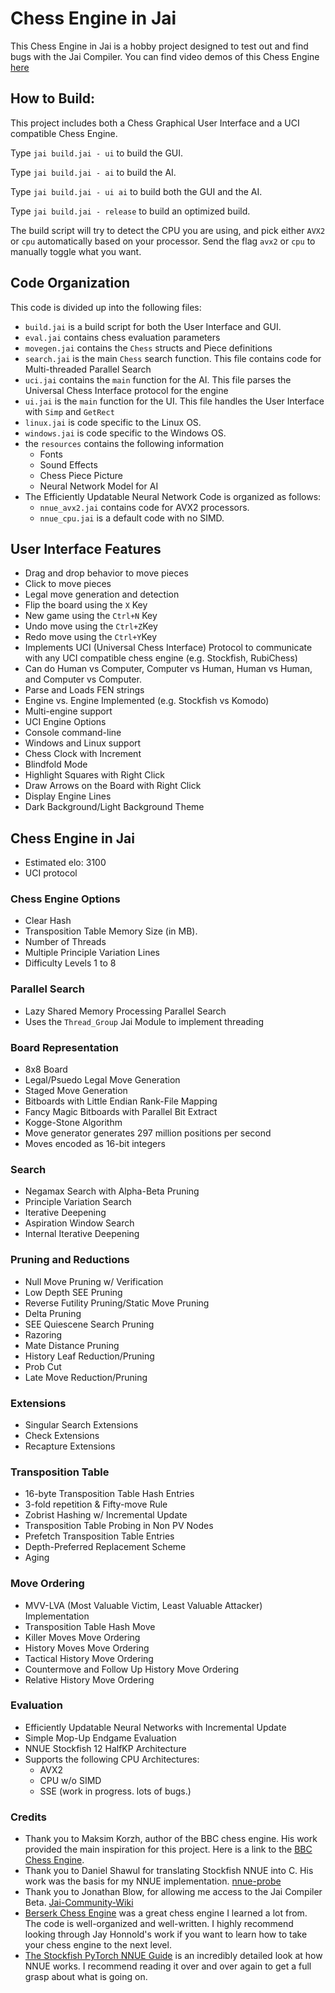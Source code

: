 # Chess Engine in Jai

This Chess Engine in Jai is a hobby project designed to test out and find bugs with the Jai Compiler.
You can find video demos of this Chess Engine [here](https://www.youtube.com/watch?v=2OvE0I_rdpI&list=PL2fmKE0pL4IyET-eKbbBPw_i9IHN1QmFZ&index=1) 

## How to Build:
This project includes both a Chess Graphical User Interface and a UCI compatible Chess Engine.

Type `jai build.jai - ui` to build the GUI.

Type `jai build.jai - ai` to build the AI.

Type `jai build.jai - ui ai` to build both the GUI and the AI.

Type `jai build.jai - release` to build an optimized build.

The build script will try to detect the CPU you are using, and pick either `AVX2` or `cpu` automatically based on your processor. Send the flag `avx2` or `cpu` to manually toggle what you want.

## Code Organization
This code is divided up into the following files:
* `build.jai` is a build script for both the User Interface and GUI.
* `eval.jai` contains chess evaluation parameters
* `movegen.jai` contains the `Chess` structs and Piece definitions
* `search.jai` is the main `Chess` search function. This file contains code for Multi-threaded Parallel Search
* `uci.jai` contains the `main` function for the AI. This file parses the Universal Chess Interface protocol for the engine
* `ui.jai` is the `main` function for the UI. This file handles the User Interface with `Simp` and `GetRect`
* `linux.jai` is code specific to the Linux OS.
* `windows.jai` is code specific to the Windows OS.
* the `resources` contains the following information
  * Fonts
  * Sound Effects
  * Chess Piece Picture
  * Neural Network Model for AI
* The Efficiently Updatable Neural Network Code is organized as follows:
  * `nnue_avx2.jai` contains code for AVX2 processors.
  * `nnue_cpu.jai` is a default code with no SIMD.

## User Interface Features

* Drag and drop behavior to move pieces
* Click to move pieces
* Legal move generation and detection
* Flip the board using the `X` Key
* New game using the `Ctrl+N` Key
* Undo move using the `Ctrl+Z`Key
* Redo move using the `Ctrl+Y`Key
* Implements UCI (Universal Chess Interface) Protocol to communicate with any UCI compatible chess engine (e.g. Stockfish, RubiChess)
* Can do Human vs Computer, Computer vs Human, Human vs Human, and Computer vs Computer.
* Parse and Loads FEN strings
* Engine vs. Engine Implemented (e.g. Stockfish vs Komodo)
* Multi-engine support
* UCI Engine Options
* Console command-line
* Windows and Linux support
* Chess Clock with Increment
* Blindfold Mode
* Highlight Squares with Right Click
* Draw Arrows on the Board with Right Click
* Display Engine Lines
* Dark Background/Light Background Theme

## Chess Engine in Jai
* Estimated elo: 3100 
* UCI protocol

### Chess Engine Options
* Clear Hash
* Transposition Table Memory Size (in MB).
* Number of Threads
* Multiple Principle Variation Lines
* Difficulty Levels 1 to 8

### Parallel Search
* Lazy Shared Memory Processing Parallel Search
* Uses the `Thread_Group` Jai Module to implement threading

### Board Representation
* 8x8 Board
* Legal/Psuedo Legal Move Generation
* Staged Move Generation
* Bitboards with Little Endian Rank-File Mapping
* Fancy Magic Bitboards with Parallel Bit Extract
* Kogge-Stone Algorithm
* Move generator generates 297 million positions per second
* Moves encoded as 16-bit integers

### Search
* Negamax Search with Alpha-Beta Pruning
* Principle Variation Search
* Iterative Deepening
* Aspiration Window Search
* Internal Iterative Deepening

### Pruning and Reductions
* Null Move Pruning w/ Verification
* Low Depth SEE Pruning
* Reverse Futility Pruning/Static Move Pruning
* Delta Pruning
* SEE Quiescene Search Pruning
* Razoring
* Mate Distance Pruning
* History Leaf Reduction/Pruning
* Prob Cut
* Late Move Reduction/Pruning

### Extensions
* Singular Search Extensions
* Check Extensions
* Recapture Extensions

### Transposition Table
* 16-byte Transposition Table Hash Entries
* 3-fold repetition & Fifty-move Rule
* Zobrist Hashing w/ Incremental Update
* Transposition Table Probing in Non PV Nodes
* Prefetch Transposition Table Entries
* Depth-Preferred Replacement Scheme
* Aging

### Move Ordering
* MVV-LVA (Most Valuable Victim, Least Valuable Attacker) Implementation
* Transposition Table Hash Move
* Killer Moves Move Ordering
* History Moves Move Ordering
* Tactical History Move Ordering
* Countermove and Follow Up History Move Ordering
* Relative History Move Ordering

### Evaluation
* Efficiently Updatable Neural Networks with Incremental Update
* Simple Mop-Up Endgame Evaluation
* NNUE Stockfish 12 HalfKP Architecture
* Supports the following CPU Architectures:
  * AVX2
  * CPU w/o SIMD
  * SSE (work in progress. lots of bugs.)

### Credits
* Thank you to Maksim Korzh, author of the BBC chess engine. His work provided the main inspiration for this project. Here is a link to the [BBC Chess Engine](https://github.com/maksimKorzh/bbc).
* Thank you to Daniel Shawul for translating Stockfish NNUE into C. His work was the basis for my NNUE implementation. [nnue-probe](https://github.com/dshawul/nnue-probe)
* Thank you to Jonathan Blow, for allowing me access to the Jai Compiler Beta. [Jai-Community-Wiki](https://github.com/Jai-Community/Jai-Community-Library)
* [Berserk Chess Engine](https://github.com/jhonnold/berserk) was a great chess engine I learned a lot from. The code is well-organized and well-written. I highly recommend looking through Jay Honnold's work if you want to learn how to take your chess engine to the next level.
* [The Stockfish PyTorch NNUE Guide](https://github.com/glinscott/nnue-pytorch/blob/master/docs/nnue.md) is an incredibly detailed look at how NNUE works. I recommend reading it over and over again to get a full grasp about what is going on.


